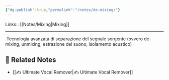 ```yaml
---
{"dg-publish":true,"permalink":"/notes/de-mixing/"}
---
```


Links:: [[Notes/Mixing\|Mixing]]

---
 Tecnologia avanzata di separazione del segnale sorgente (ovvero de-mixing, unmixing, estrazione del suono, isolamento acustico)


## 🔗 Related Notes

- [[✍ Ultimate Vocal Remover\|✍ Ultimate Vocal Remover]]


